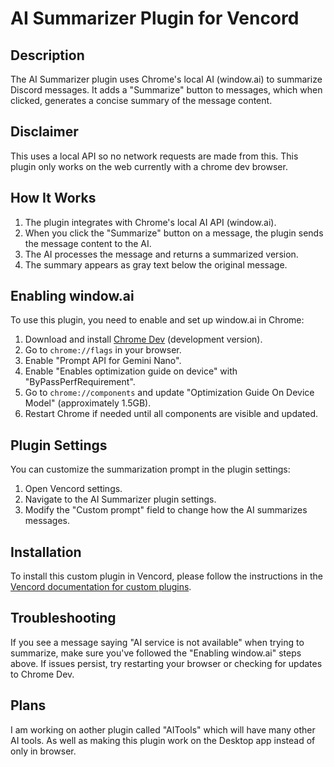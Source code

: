 # AI Summarizer Plugin for Vencord

## Description
The AI Summarizer plugin uses Chrome's local AI (window.ai) to summarize Discord messages. It adds a "Summarize" button to messages, which when clicked, generates a concise summary of the message content.

## Disclaimer
This uses a local API so no network requests are made from this.
This plugin only works on the web currently with a chrome dev browser.

## How It Works
1. The plugin integrates with Chrome's local AI API (window.ai).
2. When you click the "Summarize" button on a message, the plugin sends the message content to the AI.
3. The AI processes the message and returns a summarized version.
4. The summary appears as gray text below the original message.

## Enabling window.ai
To use this plugin, you need to enable and set up window.ai in Chrome:

1. Download and install [Chrome Dev](https://www.google.com/chrome/dev/) (development version).
2. Go to `chrome://flags` in your browser.
3. Enable "Prompt API for Gemini Nano".
4. Enable "Enables optimization guide on device" with "ByPassPerfRequirement".
5. Go to `chrome://components` and update "Optimization Guide On Device Model" (approximately 1.5GB).
6. Restart Chrome if needed until all components are visible and updated.

## Plugin Settings
You can customize the summarization prompt in the plugin settings:

1. Open Vencord settings.
2. Navigate to the AI Summarizer plugin settings.
3. Modify the "Custom prompt" field to change how the AI summarizes messages.

## Installation
To install this custom plugin in Vencord, please follow the instructions in the [Vencord documentation for custom plugins](https://docs.vencord.dev/installing/custom-plugins/).

## Troubleshooting
If you see a message saying "AI service is not available" when trying to summarize, make sure you've followed the "Enabling window.ai" steps above. If issues persist, try restarting your browser or checking for updates to Chrome Dev.

## Plans
I am working on aother plugin called "AITools" which will have many other AI tools. As well as making this plugin work on the Desktop app instead of only in browser.